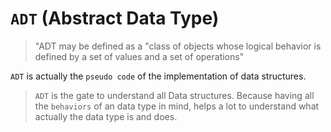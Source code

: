 # `ADT` (Abstract Data Type)

> "ADT may be defined as a "class of objects whose logical behavior is defined by a set of values and a set of operations"

`ADT` is actually the `pseudo code` of the implementation of data structures.

> `ADT` is the gate to understand all Data structures. Because having all the `behaviors` of an data type in mind, helps a lot to understand what actually the data type is and does.
